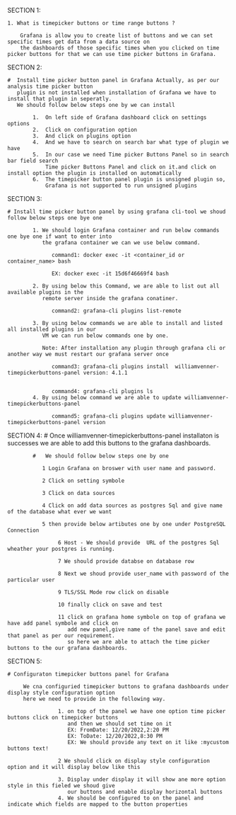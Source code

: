 SECTION 1:

    1. What is timepicker buttons or time range buttons ?
     
        Grafana is allow you to create list of buttons and we can set specific times get data from a data source on 
        the dashboards of those specific times when you clicked on time picker buttons for that we can use time picker buttons in Grafana.

SECTION 2:

    #  Install time picker button panel in Grafana Actually, as per our analysis time picker button
       plugin is not installed when installation of Grafana we have to install that plugin in seperatly.
       We should follow below steps one by we can install 

            1.	On left side of Grafana dashboard click on settings options
            2.	Click on configuration option
            3.	And click on plugins option
            4.	And we have to search on search bar what type of plugin we have
            5.	In our case we need Time picker Buttons Panel so in search bar field search 
                Time picker Buttons Panel and click on it.and click on install option the plugin is installed on automatically
            6.	The timepicker button panel plugin is unsigned plugin so, 
                Grafana is not supported to run unsigned plugins
SECTION 3:

    # Install time picker button panel by using grafana cli-tool we shoud follow below steps one bye one
            
            1. We should login Grafana container and run below commands one bye one if want to enter into 
               the grafana container we can we use below command.

                  command1: docker exec -it <container_id or container_name> bash

                  EX: docker exec -it 15d6f46669f4 bash

            2. By using below this Command, we are able to list out all available plugins in the 
               remote server inside the grafana conatiner.

                  command2: grafana-cli plugins list-remote

            3. By using below commands we are able to install and listed all installed plugins in our
               VM we can run below commands one by one.

               Note: After installation any plugin through grafana cli or another way we must restart our grafana server once

                  command3: grafana-cli plugins install  williamvenner-timepickerbuttons-panel version: 4.1.1


                  command4: grafana-cli plugins ls
            4. By using below command we are able to update williamvenner- timepickerbuttons-panel 

                  command5: grafana-cli plugins update williamvenner-timepickerbuttons-panel version
            
SECTION 4:
    # Once williamvenner-timepickerbuttons-panel installaton is successes we are able to add this buttons to
      the grafana dashboards.

            #   We should follow below steps one by one 

               1 Login Grafana on broswer with user name and password.

               2 Click on setting symbole

               3 Click on data sources

               4 Click on add data sources as postgres Sql and give name of the database what ever we want

               5 then provide below artibutes one by one under PostgreSQL Connection

                    6 Host - We should provide  URL of the postgres Sql wheather your postgres is running.

                    7 We should provide databse on database row

                    8 Next we shoud provide user_name with password of the particular user

                    9 TLS/SSL Mode row click on disable

                    10 finally click on save and test 

                    11 click on grafana home symbole on top of grafana we have add panel symbole and click on
                       add new panel,give name of the panel save and edit that panel as per our requirement.
                       so here we are able to attach the time picker buttons to the our grafana dashboards.
                    
SECTION 5:

    # Configuraton timepicker buttons panel for Grafana

         We cna configuried timepicker buttons to grafana dashboards under display style configuration option
         here we need to provide in the following way.
                    
                    1. on top of the panel we have one option time picker buttons click on timepicker buttons
                       and then we should set time on it
                       EX: FromDate: 12/20/2022,2:20 PM
                       EX: ToDate: 12/20/2022,8:30 PM
                       EX: We should provide any text on it like :mycustom buttons text! 

                    2 We should click on display style configuration option and it will display below like this
                       
                    3. Display under display it will show ane more option style in this fieled we shoud give
                       our buttons and enable display horizontal buttons
                    4. We should be configured to on the panel and indicate which fields are mapped to the button properties 

             


